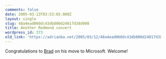 ```yaml
---
comments: false
date: 2005-03-13T03:53:03.000Z
layout: single
slug: 48a4ead060dc43db800d24017d38d908
title: Another Redmond convert
wordpress_id: 373
old_link: 'https://adrianba.net/2005/03/12/48a4ead060dc43db800d24017d38d908/'
---
```

Congratulations to
[
Brad](http://dotnetguy.techieswithcats.com/archives/004306.shtml) on his move to Microsoft. Welcome!
